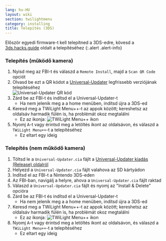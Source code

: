 ```yaml
---
lang: hu-HU
layout: wiki
section: twilightmenu
category: installing
title: Telepítés (3DS)
---
```


Először egyedi firmware-t kell telepítned a 3DS-edre, kövesd a [3ds.hacks.guide](https://3ds.hacks.guide) oldalt a telepítéséhez
{:.alert .alert-info}

### Telepítés (működő kamera)
1. Nyisd meg az FBI-t és válaszd a `Remote Install`, majd a `Scan QR Code` opciót
1. Olvasd be ezt a QR kódot a [Universal-Updater](https://github.com/Universal-Team/Universal-Updater) legfrissebb verziójának telepítéséhez<br> ![Universal-Updater QR kód](https://db.universal-team.net/assets/images/qr/universal-updater.cia.png)
1. Zárd be az FBI-t és indítsd el a Universal-Updater-t
   - Ha nem jelenik meg a a home menüben, indítsd újra a 3DS-ed
1. Keresd meg a TWiLight Menu++-t az appok között; kereshetsz az oldalsáv harmadik fülén is, ha problémát okoz megtalálni
   - Ez az ikonja: ![TWiLight Menu++ ikon](https://raw.githubusercontent.com/DS-Homebrew/TWiLightMenu/master/booter/icon.bmp)
1. Nyomj <kbd class="face">A</kbd>-t vagy érintsd meg a letöltés ikont az oldalsávon, és válaszd a `TWiLight Menu++`-t a telepítéséhez
   - Ez eltart egy ideig

### Telepítés (nem működő kamera)
1. Töltsd le a `Universal-Updater.cia` fájlt a [Universal-Updater kiadás (Release) oldalról](https://github.com/Universal-Team/Universal-Updater/releases)
1. Helyezd a `Universal-Updater.cia` fájlt valahova az SD kártyádon
1. Indítsd el az FBI-t a Nintendo 3DS-eden
1. Az FBI-ban, navigálj a helyre, ahova a `Universal-Updater.cia` fájlt raktad
1. Válaszd a `Universal-Updater.cia` fájlt és nyomj az "Install & Delete" opcióra
1. Zárd be az FBI-t és indítsd el a Universal-Updater-t
   - Ha nem jelenik meg a a home menüben, indítsd újra a 3DS-ed
1. Keresd meg a TWiLight Menu++-t az appok között; kereshetsz az oldalsáv harmadik fülén is, ha problémát okoz megtalálni
   - Ez az ikonja: ![TWiLight Menu++ ikon](https://raw.githubusercontent.com/DS-Homebrew/TWiLightMenu/master/booter/icon.bmp)
1. Nyomj <kbd class="face">A</kbd>-t vagy érintsd meg a letöltés ikont az oldalsávon, és válaszd a `TWiLight Menu++`-t a telepítéséhez
   - Ez eltart egy ideig
